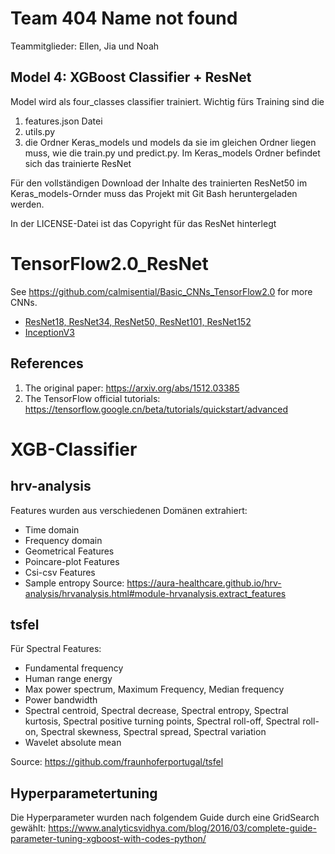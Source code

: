 # Team 404 Name not found
Teammitglieder: Ellen, Jia und Noah

## Model 4: XGBoost Classifier + ResNet 
Model wird als four_classes classifier trainiert. Wichtig fürs Training sind die 
1. features.json Datei
2. utils.py  
3. die Ordner Keras_models und models
da sie im gleichen Ordner liegen muss, wie die train.py und predict.py. 
Im Keras_models Ordner befindet sich das trainierte ResNet

Für den vollständigen Download der Inhalte des trainierten ResNet50 im Keras_models-Ornder muss das Projekt mit Git Bash
heruntergeladen werden. 

In der LICENSE-Datei ist das Copyright für das ResNet hinterlegt

# TensorFlow2.0_ResNet

See https://github.com/calmisential/Basic_CNNs_TensorFlow2.0 for more CNNs.
+ [ResNet18, ResNet34, ResNet50, ResNet101, ResNet152](https://github.com/calmisential/TensorFlow2.0_ResNet)
+ [InceptionV3](https://github.com/calmisential/TensorFlow2.0_InceptionV3)


## References
1. The original paper: https://arxiv.org/abs/1512.03385
2. The TensorFlow official tutorials: https://tensorflow.google.cn/beta/tutorials/quickstart/advanced

# XGB-Classifier
## hrv-analysis
Features wurden aus verschiedenen Domänen extrahiert:
- Time domain
- Frequency domain
- Geometrical Features
- Poincare-plot Features
- Csi-csv Features
- Sample entropy
Source: https://aura-healthcare.github.io/hrv-analysis/hrvanalysis.html#module-hrvanalysis.extract_features
## tsfel
Für Spectral Features:
- Fundamental frequency
- Human range energy
- Max power spectrum, Maximum Frequency, Median frequency
- Power bandwidth
- Spectral centroid, Spectral decrease, Spectral entropy, Spectral kurtosis, Spectral positive turning points, 
Spectral roll-off, Spectral roll-on, Spectral skewness, Spectral spread, Spectral variation
- Wavelet absolute mean

Source: https://github.com/fraunhoferportugal/tsfel
## Hyperparametertuning
Die Hyperparameter wurden nach folgendem Guide durch eine GridSearch gewählt: 
https://www.analyticsvidhya.com/blog/2016/03/complete-guide-parameter-tuning-xgboost-with-codes-python/
